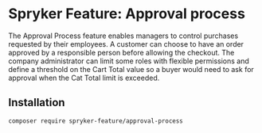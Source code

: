 # Spryker Feature: Approval process

The Approval Process feature enables managers to control purchases requested by their employees. A customer can choose to have an order approved by a responsible person before allowing the checkout. The company administrator can limit some roles with flexible permissions and define a threshold on the Cart Total value so a buyer would need to ask for approval when the Cat Total limit is exceeded.

## Installation

```
composer require spryker-feature/approval-process
```
